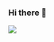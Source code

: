 ### Hi there 👋

<!--
**Jarnovdvelde/jarnovdvelde** is a ✨ _special_ ✨ repository because its `README.md` (this file) appears on your GitHub profile.

Here are some ideas to get you started:

- 🔭 I’m currently working on ...
- 🌱 I’m currently learning ...
- 👯 I’m looking to collaborate on ...
- 🤔 I’m looking for help with ...
- 💬 Ask me about ...
- 📫 How to reach me: ...
- 😄 Pronouns: ...
- ⚡ Fun fact: ...
-->

<img  src="https://github-readme-stats.vercel.app/api?username=jarnovdvelde&&show_icons=true&title_color=ffffff&icon_color=00baff&text_color=ffffff&bg_color=161B22&count_private=true"/>
